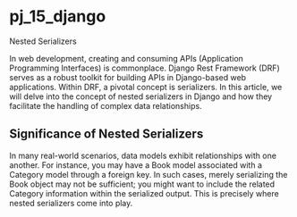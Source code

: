 # pj_15_django
 Nested Serializers


In web development, creating and consuming APIs (Application Programming Interfaces) is commonplace. Django Rest Framework (DRF) serves as a robust toolkit for building APIs in Django-based web applications. Within DRF, a pivotal concept is serializers. In this article, we will delve into the concept of nested serializers in Django and how they facilitate the handling of complex data relationships.

## Significance of Nested Serializers
In many real-world scenarios, data models exhibit relationships with one another. For instance, you may have a Book model associated with a Category model through a foreign key. In such cases, merely serializing the Book object may not be sufficient; you might want to include the related Category information within the serialized output. This is precisely where nested serializers come into play.
